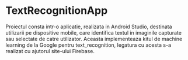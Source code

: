 # TextRecognitionApp

Proiectul consta intr-o aplicatie, realizata in Android Studio, destinata utilizarii pe dispositive mobile, care identifica textul in imaginile capturate sau selectate de catre utilizator. Aceasta implementeaza kitul de machine learning de la Google pentru text_recognition, legatura cu acesta s-a realizat cu ajutorul site-ului Firebase.
